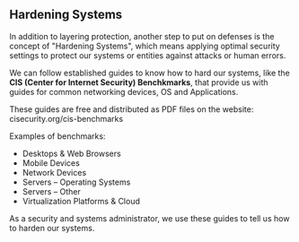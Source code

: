 ## Hardening Systems

In addition to layering protection, another step to put on defenses is the concept of "Hardening Systems", which means applying optimal security settings to protect our systems or entities against attacks or human errors.

We can follow established guides to know how to hard our systems, like the **CIS (Center for Internet Security) Benchkmarks**, that provide us with guides for common networking devices, OS and Applications.

These guides are free and distributed as PDF files on the website: cisecurity.org/cis-benchmarks

Examples of benchmarks:

- Desktops & Web Browsers
- Mobile Devices
- Network Devices
- Servers – Operating Systems
- Servers – Other
- Virtualization Platforms & Cloud

As a security and systems administrator, we use these guides to tell us how to harden our systems.
